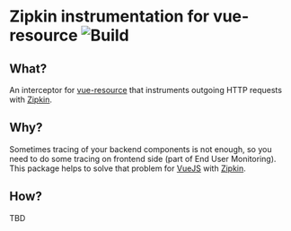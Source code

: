 # Zipkin instrumentation for vue-resource ![Build](https://travis-ci.org/elgris/zipkin-instrumentation-vue-resource.svg?branch=master)

## What? 

An interceptor for [vue-resource](https://github.com/pagekit/vue-resource) that instruments outgoing HTTP requests with [Zipkin](https://github.com/openzipkin/zipkin).

## Why?

Sometimes tracing of your backend components is not enough, so you need to do some tracing on frontend side (part of End User Monitoring). This package helps to solve that problem for [VueJS](https://vuejs.org/) with [Zipkin](https://github.com/openzipkin/zipkin).

## How?

TBD